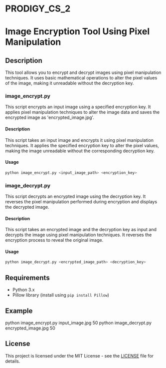 # PRODIGY_CS_2
# Image Encryption Tool Using Pixel Manipulation

## Description
This tool allows you to encrypt and decrypt images using pixel manipulation techniques. It uses basic mathematical operations to alter the pixel values of the image, making it unreadable without the decryption key.

### image_encrypt.py
This script encrypts an input image using a specified encryption key. It applies pixel manipulation techniques to alter the image data and saves the encrypted image as 'encrypted_image.jpg'.

#### Description
This script takes an input image and encrypts it using pixel manipulation techniques. It applies the specified encryption key to alter the pixel values, making the image unreadable without the corresponding decryption key.

#### Usage
```py
python image_encrypt.py <input_image_path> <encryption_key>
```

### image_decrypt.py
This script decrypts an encrypted image using the decryption key. It reverses the pixel manipulation performed during encryption and displays the decrypted image.

#### Description
This script takes an encrypted image and the decryption key as input and decrypts the image using pixel manipulation techniques. It reverses the encryption process to reveal the original image.

#### Usage
```py
python image_decrypt.py <encrypted_image_path> <decryption_key>
```

## Requirements
- Python 3.x
- Pillow library (install using `pip install Pillow`)

## Example
python image_encrypt.py input_image.jpg 50
python image_decrypt.py encrypted_image.jpg 50


## License
This project is licensed under the MIT License - see the [LICENSE](LICENSE) file for details.
